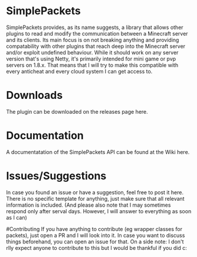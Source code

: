# SimplePackets
SimplePackets provides, as its name suggests, a library that allows other plugins to read and modify
the communication between a Minecraft server and its clients. Its main focus is on not breaking anything
and providing compatability with other plugins that reach deep into the Minecraft server and/or exploit
undefined behaviour. While it should work on any server version that's using Netty, it's primarily intended
for mini game or pvp servers on 1.8.x. That means that I will try to make this compatible with every
anticheat and every cloud system I can get access to.

# Downloads
The plugin can be downloaded on the releases page here.

# Documentation
A documentatation of the SimplePackets API can be found at the Wiki here.

# Issues/Suggestions
In case you found an issue or have a suggestion, feel free to post it here.
There is no specific template for anything, just make sure that all relevant
information is included. (And please also note that I may sometimes
respond only after serval days. However, I will answer to everything as
soon as I can)

#Contributing
If you have anything to contribute (eg wrapper classes for packets),
just open a PR and I will look into it. In case you want to discuss things
beforehand, you can open an issue for that.
On a side note: I don't rlly expect anyone to contribute to this but I would
be thankful if you did c:
